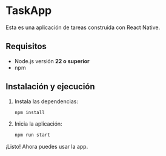 # TaskApp

Esta es una aplicación de tareas construida con React Native.

## Requisitos
- Node.js versión **22 o superior**
- npm

## Instalación y ejecución

1. Instala las dependencias:
   
   ```bash
   npm install
   ```

2. Inicia la aplicación:
   
   ```bash
   npm run start
   ```

¡Listo! Ahora puedes usar la app.
